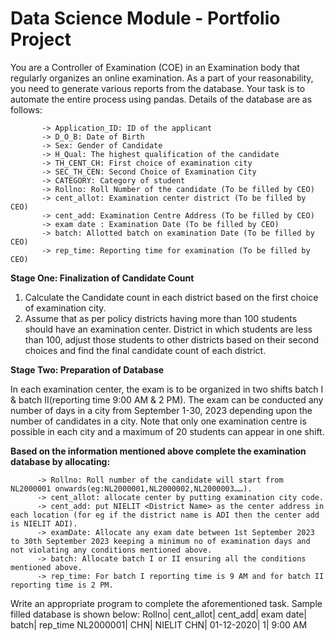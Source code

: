 # Data Science Module - Portfolio Project 

You are a Controller of Examination (COE) in an Examination body that regularly organizes an online examination. As a part of your reasonability, you need to generate various reports from the database. Your task is to automate the entire process using pandas. Details of the database are as follows: 

           -> Application_ID: ID of the applicant
           -> D_O_B: Date of Birth
           -> Sex: Gender of Candidate
           -> H_Qual: The highest qualification of the candidate
           -> TH_CENT_CH: First choice of examination city
           -> SEC_TH_CEN: Second Choice of Examination City
           -> CATEGORY: Category of student
           -> Rollno: Roll Number of the candidate (To be filled by CEO)
           -> cent_allot: Examination center district (To be filled by CEO)
           -> cent_add: Examination Centre Address (To be filled by CEO)
           -> exam date : Examination Date (To be filled by CEO)
           -> batch: Allotted batch on examination Date (To be filled by CEO)
           -> rep_time: Reporting time for examination (To be filled by CEO)

**Stage One: Finalization of Candidate Count**
1. Calculate the Candidate count in each district based on the first choice of examination city.
2. Assume that as per policy districts having more than 100 students should have an examination center. District in which students are less than 100, adjust those students to other districts
based on their second choices and find the final candidate count of each district.

**Stage Two: Preparation of Database**

In each examination center, the exam is to be organized in two shifts batch I & batch II(reporting time 9:00 AM & 2 PM). The exam can be conducted any number of days in a city from
September 1-30, 2023 depending upon the number of candidates in a city. Note that only one examination centre is possible in each city and a maximum of 20 students can appear in one shift.

**Based on the information mentioned above complete the examination database by allocating:**

          -> Rollno: Roll number of the candidate will start from NL2000001 onwards(eg:NL2000001,NL2000002,NL2000003……).
          -> cent_allot: allocate center by putting examination city code.
          -> cent_add: put NIELIT <District Name> as the center address in each location (for eg if the district name is ADI then the center add is NIELIT ADI).
          -> examDate: Allocate any exam date between 1st September 2023 to 30th September 2023 keeping a minimum no of examination days and not violating any conditions mentioned above.
          -> batch: Allocate batch I or II ensuring all the conditions mentioned above.
          -> rep_time: For batch I reporting time is 9 AM and for batch II reporting time is 2 PM.

Write an appropriate program to complete the aforementioned task. Sample filled database is shown below:
Rollno| cent_allot| cent_add| exam date| batch| rep_time
NL2000001| CHN| NIELIT CHN| 01-12-2020| 1| 9:00 AM
